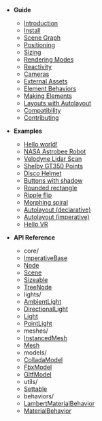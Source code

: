 - **Guide**

  - [Introduction](/)
  - [Install](/guide/install)
  - [Scene Graph](/guide/scene-graph)
  - [Positioning](/guide/positioning)
  - [Sizing](/guide/sizing)
  - [Rendering Modes](/guide/rendering-modes)
  - [Reactivity](/guide/reactivity)
  - [Cameras](/guide/cameras)
  - [External Assets](/guide/external-assets)
  - [Element Behaviors](/guide/includes/element-behaviors)
  - [Making Elements](/guide/making-elements)
  - [Layouts with Autolayout](/guide/layouts-with-autolayout)
  - [Compatibility](/guide/compatibility)
  - [Contributing](/guide/contributing)

- **Examples**

  <!-- - [Hello 3D world!](/examples/hello3d.md ':class=no-sublist') -->

  - [Hello world!](/examples/hello-world/ ':class=no-sublist')
  - [NASA Astrobee Robot](/examples/nasa-astrobee-robot/ ':class=no-sublist')
  - [Velodyne Lidar Scan](/examples/velodyne-lidar-scan/ ':class=no-sublist')
  - [Shelby GT350 Points](/examples/shelby-gt350-points/ ':class=no-sublist')
  - [Disco Helmet](/examples/disco-helmet/ ':class=no-sublist')
  - [Buttons with shadow](/examples/buttons-with-shadow.md ':class=no-sublist')
  - [Rounded rectangle](/examples/rounded-rectangle.md ':class=no-sublist')
  - [Ripple flip](/examples/ripple-flip.md ':class=no-sublist')
  - [Morphing spiral](/examples/spiral.md ':class=no-sublist')
  - [Autolayout (declarative)](/examples/autolayout-declarative.md ':class=no-sublist')
  - [Autolayout (imperative)](/examples/autolayout-imperative.md ':class=no-sublist')
  - [Hello VR](/examples/hello-vr.md ':class=no-sublist')
    <!-- Uncomment these for testing. -->
    <!-- - [Shadow DOM](/examples/shadow-dom.md ':class=no-sublist') -->
    <!-- - [Shadow DOM](/examples/shadow-dom-2.md ':class=no-sublist') -->

- **API Reference**

  <!-- __API_AUTOGENERATED_BEGIN__ -->
  - core/
  - [ImperativeBase](/api/core/ImperativeBase.md)
  - [Node](/api/core/Node.md)
  - [Scene](/api/core/Scene.md)
  - [Sizeable](/api/core/Sizeable.md)
  - [TreeNode](/api/core/TreeNode.md)
  - lights/
  - [AmbientLight](/api/lights/AmbientLight.md)
  - [DirectionalLight](/api/lights/DirectionalLight.md)
  - [Light](/api/lights/Light.md)
  - [PointLight](/api/lights/PointLight.md)
  - meshes/
  - [InstancedMesh](/api/meshes/InstancedMesh.md)
  - [Mesh](/api/meshes/Mesh.md)
  - models/
  - [ColladaModel](/api/models/ColladaModel.md)
  - [FbxModel](/api/models/FbxModel.md)
  - [GltfModel](/api/models/GltfModel.md)
  - utils/
  - [Settable](/api/utils/Settable.md)
  - behaviors/
  - [LambertMaterialBehavior](/api/behaviors/materials/LambertMaterialBehavior.md)
  - [MaterialBehavior](/api/behaviors/materials/MaterialBehavior.md)
  
<!-- __API_AUTOGENERATED_END__ -->

<!-- - [Miscellaneous Notes](/notes.md) -->
